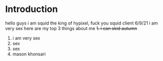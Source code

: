# Introduction
hello guys i am squid the king of hypixel, fuck you squid client 6/9/21
i am very sex
here are my top 3 things about me
~~1. i can skid autumn~~
1. i am very sex
2. sex
3. sex
4. mason khonsari
